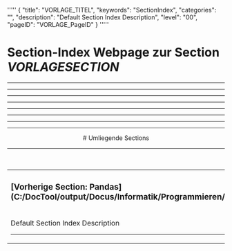 '''''
{
"title": "VORLAGE_TITEL",
"keywords": "SectionIndex",
"categories": "",
"description": "Default Section Index Description",
"level": "00",
"pageID": "VORLAGE_PageID"
}
'''''


<h1>Section-Index Webpage zur Section <i>VORLAGESECTION</i></h1>

<hr><hr><hr><hr><hr><center><hr><hr><hr> # Umliegende Sections
 </h2><br><table><thead> <tr> <th><center>Vorgelagerte Section</center></th> <th><center>Nachgelagerte Section</center></th></tr></thead><tbody><tr><td><h3>[Vorherige Section: Pandas](C:/DocTool/output/Docus/Informatik/Programmieren/Python/10_Bibliotheken/Pandas/SectionIndex_DocTooloutputDocusInformatikProgrammierenPython10_BibliothekenPandas.html)</h3><br>Default Section Index Description<hr></td><td>Es gibt keine weiteren nachgelagerten Sections</td></tr></tbody></table>